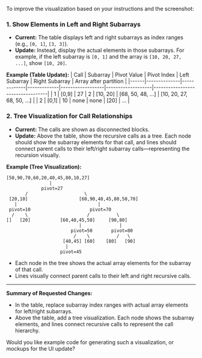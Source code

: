 To improve the visualization based on your instructions and the screenshot:

### 1. Show Elements in Left and Right Subarrays
- **Current:** The table displays left and right subarrays as index ranges (e.g., `[0, 1]`, `[3, 3]`).
- **Update:** Instead, display the actual elements in those subarrays. For example, if the left subarray is `[0, 1]` and the array is `[10, 20, 27, ...]`, show `[10, 20]`.

**Example (Table Update):**
| Call | Subarray      | Pivot Value | Pivot Index | Left Subarray    | Right Subarray    | Array after partition            |
|------|--------------|-------------|-------------|------------------|-------------------|----------------------------------|
| 1    | [0,9]        | 27          | 2           | [10, 20]         | [68, 50, 48, ...] | [10, 20, 27, 68, 50, ...]        |
| 2    | [0,1]        | 10          | none        | none             | [20]              | ...                              |

### 2. Tree Visualization for Call Relationships
- **Current:** The calls are shown as disconnected blocks.
- **Update:** Above the table, show the recursive calls as a tree. Each node should show the subarray elements for that call, and lines should connect parent calls to their left/right subarray calls—representing the recursion visually.

**Example (Tree Visualization):**

```
[50,90,70,60,20,40,45,80,10,27]
                |
             pivot=27
       /                     \
 [20,10]                   [60,90,40,45,80,50,70]
   |                              |
 pivot=10                      pivot=70
  /    \                      /          \
[]   [20]           [60,40,45,50]     [90,80]
                           |              |
                        pivot=50       pivot=80
                         /    \          /   \
                     [40,45] [60]    [80]   [90]
                      |
                    pivot=45
```
- Each node in the tree shows the actual array elements for the subarray of that call.
- Lines visually connect parent calls to their left and right recursive calls.

---

**Summary of Requested Changes:**
- In the table, replace subarray index ranges with actual array elements for left/right subarrays.
- Above the table, add a tree visualization. Each node shows the subarray elements, and lines connect recursive calls to represent the call hierarchy.

Would you like example code for generating such a visualization, or mockups for the UI update?